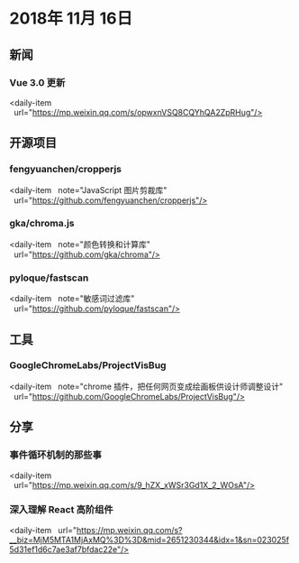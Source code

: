# 2018年 11月 16日

## 新闻

### Vue 3.0 更新

<daily-item
  url="https://mp.weixin.qq.com/s/opwxnVSQ8CQYhQA2ZpRHug"/>

## 开源项目

### fengyuanchen/cropperjs

<daily-item
  note="JavaScript 图片剪裁库"
  url="https://github.com/fengyuanchen/cropperjs"/>

### gka/chroma.js

<daily-item
  note="颜色转换和计算库"
  url="https://github.com/gka/chroma"/>

### pyloque/fastscan

<daily-item
  note="敏感词过滤库"
  url="https://github.com/pyloque/fastscan"/>

## 工具

### GoogleChromeLabs/ProjectVisBug

<daily-item
  note="chrome 插件，把任何网页变成绘画板供设计师调整设计"
  url="https://github.com/GoogleChromeLabs/ProjectVisBug"/>

## 分享

### 事件循环机制的那些事

<daily-item
  url="https://mp.weixin.qq.com/s/9_hZX_xWSr3Gd1X_2_WOsA"/>

### 深入理解 React 高阶组件

<daily-item
  url="https://mp.weixin.qq.com/s?__biz=MjM5MTA1MjAxMQ%3D%3D&mid=2651230344&idx=1&sn=023025f5d31ef1d6c7ae3af7bfdac22e"/>

<daily-footer/>